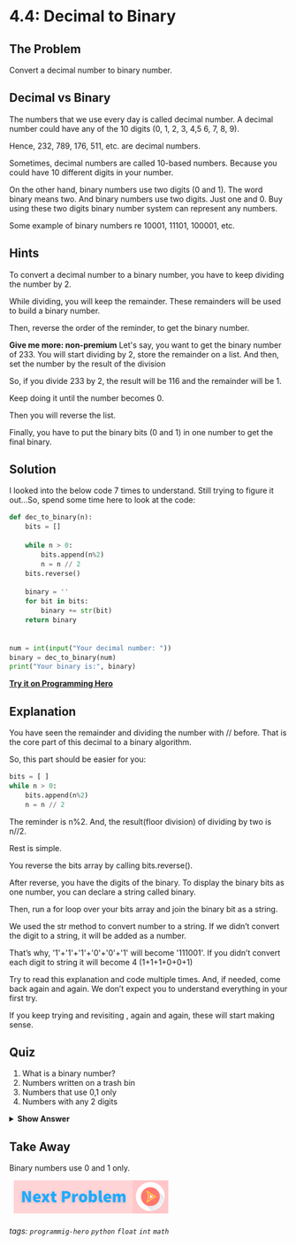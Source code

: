 # 4.4: Decimal to Binary

## The Problem
Convert a decimal number to binary number. 

## Decimal vs Binary

The numbers that we use every day is called decimal number. A decimal number could have any of the 10 digits (0, 1, 2, 3, 4,5 6, 7, 8, 9). 

Hence, 232, 789, 176, 511, etc. are decimal numbers. 

Sometimes, decimal numbers are called 10-based numbers. Because you could have 10 different digits in your number. 

On the other hand, binary numbers use two digits (0 and 1). The word binary means two. And binary numbers use two digits. Just one and 0. Buy using these two digits binary number system can represent any numbers. 

Some example of binary numbers re 10001, 11101, 100001, etc. 
## Hints
To convert a decimal number to a binary number, you have to keep dividing the number by 2.

While dividing, you will keep the remainder. These remainders will be used to build a binary number. 

Then, reverse the order of the reminder, to get the binary number. 

**Give me more: non-premium**
Let's say, you want to get the binary number of 233. You will start dividing by 2, store the remainder on a list. And then, set the number by the result of the division

So, if you divide 233 by 2, the result will be 116 and the remainder will be 1. 

Keep doing it until the number becomes 0. 

Then you will reverse the list. 

Finally, you have to put the binary bits (0 and 1) in one number to get the final binary. 

##  Solution
I looked into the below code 7 times to understand. Still trying to figure it out...So, spend some time here to look at the code:

```python
def dec_to_binary(n):
	bits = []
	
	while n > 0:
		bits.append(n%2)
		n = n // 2
	bits.reverse()
	
	binary = ''
	for bit in bits:
		binary += str(bit)
	return binary


num = int(input("Your decimal number: "))
binary = dec_to_binary(num)
print("Your binary is:", binary)
```
**[Try it on Programming Hero](https://play.google.com/store/apps/details?id=com.learnprogramming.codecamp)**

## Explanation
You have seen the remainder and dividing the number with // before. That is the core part of this decimal to a binary algorithm. 

So, this part should be easier for you:

```python
bits = [ ]
while n > 0:
	bits.append(n%2)
	n = n // 2
```

The reminder is n%2. And, the result(floor division) of dividing by two is n//2.

Rest is simple. 

You reverse the bits array by calling bits.reverse(). 

After reverse, you have the digits of the binary. To display the binary bits as one number, you can declare a string called binary. 

Then, run a for loop over your bits array and join the binary bit as a string. 

We used the str method to convert number to a string. If we didn’t convert the digit to a string, it will be added as a number. 

That’s why, '1'+'1'+'1'+'0'+'0'+'1' will become '111001'. If you didn’t convert each digit to string it will become 4 (1+1+1+0+0+1)

Try to read this explanation and code multiple times. And, if needed, come back again and again. We don’t expect you to understand everything in your first try. 

If you keep trying and revisiting , again and again, these will start making sense.


## Quiz

1. What is a binary number?
2. Numbers written on a trash bin
3. Numbers that use 0,1 only
4. Numbers with any 2 digits

<details>
 <summary><b>Show Answer</b></summary>
   <p>The answer is : 2</p>
 </details>

## Take Away
Binary numbers use 0 and 1 only. 



&nbsp;
[![Next Page](../assets/next-button.png)](../README.md)
&nbsp;

###### tags: `programmig-hero` `python` `float` `int` `math`
